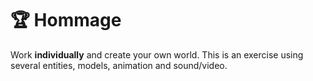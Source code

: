 # 🏆 Hommage

Work **individually** and create your own world. This is an exercise using several entities, models, animation and sound/video.


